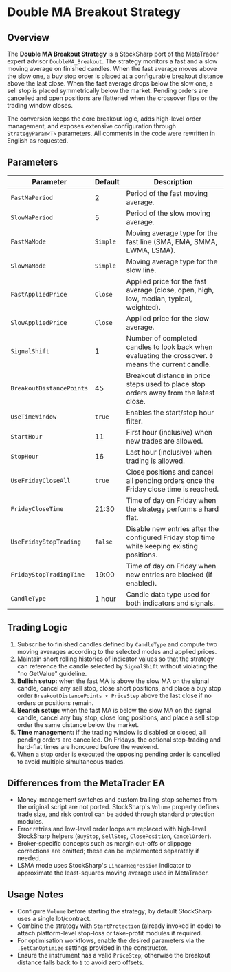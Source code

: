 # Double MA Breakout Strategy

## Overview
The **Double MA Breakout Strategy** is a StockSharp port of the MetaTrader expert advisor `DoubleMA_Breakout`. The strategy monitors a fast and a slow moving average on finished candles. When the fast average moves above the slow one, a buy stop order is placed at a configurable breakout distance above the last close. When the fast average drops below the slow one, a sell stop is placed symmetrically below the market. Pending orders are cancelled and open positions are flattened when the crossover flips or the trading window closes.

The conversion keeps the core breakout logic, adds high-level order management, and exposes extensive configuration through `StrategyParam<T>` parameters. All comments in the code were rewritten in English as requested.

## Parameters
| Parameter | Default | Description |
|-----------|---------|-------------|
| `FastMaPeriod` | 2 | Period of the fast moving average. |
| `SlowMaPeriod` | 5 | Period of the slow moving average. |
| `FastMaMode` | `Simple` | Moving average type for the fast line (SMA, EMA, SMMA, LWMA, LSMA). |
| `SlowMaMode` | `Simple` | Moving average type for the slow line. |
| `FastAppliedPrice` | `Close` | Applied price for the fast average (close, open, high, low, median, typical, weighted). |
| `SlowAppliedPrice` | `Close` | Applied price for the slow average. |
| `SignalShift` | 1 | Number of completed candles to look back when evaluating the crossover. `0` means the current candle. |
| `BreakoutDistancePoints` | 45 | Breakout distance in price steps used to place stop orders away from the latest close. |
| `UseTimeWindow` | `true` | Enables the start/stop hour filter. |
| `StartHour` | 11 | First hour (inclusive) when new trades are allowed. |
| `StopHour` | 16 | Last hour (inclusive) when trading is allowed. |
| `UseFridayCloseAll` | `true` | Close positions and cancel all pending orders once the Friday close time is reached. |
| `FridayCloseTime` | 21:30 | Time of day on Friday when the strategy performs a hard flat. |
| `UseFridayStopTrading` | `false` | Disable new entries after the configured Friday stop time while keeping existing positions. |
| `FridayStopTradingTime` | 19:00 | Time of day on Friday when new entries are blocked (if enabled). |
| `CandleType` | 1 hour | Candle data type used for both indicators and signals. |

## Trading Logic
1. Subscribe to finished candles defined by `CandleType` and compute two moving averages according to the selected modes and applied prices.
2. Maintain short rolling histories of indicator values so that the strategy can reference the candle selected by `SignalShift` without violating the "no GetValue" guideline.
3. **Bullish setup:** when the fast MA is above the slow MA on the signal candle, cancel any sell stop, close short positions, and place a buy stop order `BreakoutDistancePoints × PriceStep` above the last close if no orders or positions remain.
4. **Bearish setup:** when the fast MA is below the slow MA on the signal candle, cancel any buy stop, close long positions, and place a sell stop order the same distance below the market.
5. **Time management:** if the trading window is disabled or closed, all pending orders are cancelled. On Fridays, the optional stop-trading and hard-flat times are honoured before the weekend.
6. When a stop order is executed the opposing pending order is cancelled to avoid multiple simultaneous trades.

## Differences from the MetaTrader EA
- Money-management switches and custom trailing-stop schemes from the original script are not ported. StockSharp's `Volume` property defines trade size, and risk control can be added through standard protection modules.
- Error retries and low-level order loops are replaced with high-level StockSharp helpers (`BuyStop`, `SellStop`, `ClosePosition`, `CancelOrder`).
- Broker-specific concepts such as margin cut-offs or slippage corrections are omitted; these can be implemented separately if needed.
- LSMA mode uses StockSharp's `LinearRegression` indicator to approximate the least-squares moving average used in MetaTrader.

## Usage Notes
- Configure `Volume` before starting the strategy; by default StockSharp uses a single lot/contract.
- Combine the strategy with `StartProtection` (already invoked in code) to attach platform-level stop-loss or take-profit modules if required.
- For optimisation workflows, enable the desired parameters via the `.SetCanOptimize` settings provided in the constructor.
- Ensure the instrument has a valid `PriceStep`; otherwise the breakout distance falls back to `1` to avoid zero offsets.
